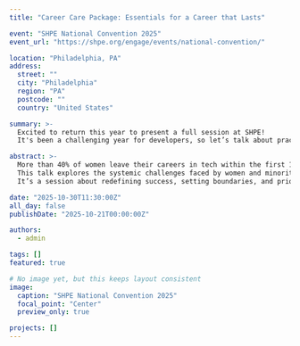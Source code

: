 ```yaml
---
title: "Career Care Package: Essentials for a Career that Lasts"

event: "SHPE National Convention 2025"
event_url: "https://shpe.org/engage/events/national-convention/"

location: "Philadelphia, PA"
address:
  street: ""
  city: "Philadelphia"
  region: "PA"
  postcode: ""
  country: "United States"

summary: >-
  Excited to return this year to present a full session at SHPE!  
  It's been a challenging year for developers, so let’s talk about practical, actionable steps to sustain and grow a career that thrives.

abstract: >-
  More than 40% of women leave their careers in tech within the first 10 years.  
  This talk explores the systemic challenges faced by women and minorities in the workplace and offers strategies to overcome them though resilience to and supportive networks.  
  It’s a session about redefining success, setting boundaries, and prioritizing well-being 💛

date: "2025-10-30T11:30:00Z"
all_day: false
publishDate: "2025-10-21T00:00:00Z"

authors:
  - admin

tags: []
featured: true

# No image yet, but this keeps layout consistent
image:
  caption: "SHPE National Convention 2025"
  focal_point: "Center"
  preview_only: true

projects: []
---
```


